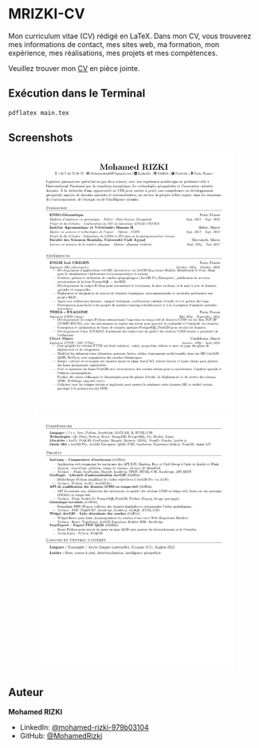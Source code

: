# MRIZKI-CV

Mon curriculum vitae (CV) rédigé en LaTeX. Dans mon CV, vous trouverez mes informations de contact, mes sites web, ma formation, mon expérience, mes réalisations, mes projets et mes compétences.

Veuillez trouver mon [CV](https://drive.google.com/file/d/1HXuSvjNoK01b0tCGdloEsg27sjadt2TC/view?usp=sharing) en pièce jointe.

## Exécution dans le Terminal

```sh
pdflatex main.tex
```



## Screenshots

<p align="center">
    <img alt="Screenshot" src="https://github.com/MohamedRizki/MRizki-CV-French/blob/main/jpg/CV_page_1.jpg" width="400">
    <img alt="Screenshot" src="https://github.com/MohamedRizki/MRizki-CV-French/blob/main/jpg/CV_page_2.jpg" width="400">
</p>



## Auteur

**Mohamed RIZKI**

* LinkedIn: [@mohamed-rizki-979b03104](https://www.linkedin.com/in/mohamed-rizki-979b03104)
* GitHub: [@MohamedRizki](https://github.com/MohamedRizki)
